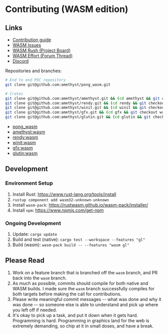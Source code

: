 # Contributing (WASM edition)

## Links

* [Contribution guide](https://github.com/amethyst/amethyst/tree/wasm/docs/CONTRIBUTING_WASM.md)
* [WASM Issues](https://github.com/amethyst/amethyst/issues?q=is%3Aissue+is%3Aopen+label%3A%22feat%3A+WASM+support%22)
* [WASM Rush (Project Board)](https://github.com/amethyst/amethyst/projects/20)
* [WASM Effort (Forum Thread)](https://community.amethyst.rs/t/wasm-effort/1336)
* [Discord](https://discord.gg/amethyst)

Repositories and branches:

```bash
# End to end POC repository
git clone git@github.com:amethyst/pong_wasm.git

# Crates
git clone git@github.com:amethyst/amethyst.git && (cd amethyst && git checkout wasm)
git clone git@github.com:amethyst/rendy.git && (cd rendy && git checkout wasm)
git clone git@github.com:amethyst/winit.git && (cd winit && git checkout wasm)
git clone git@github.com:amethyst/gfx.git && (cd gfx && git checkout wasm)
git clone git@github.com:amethyst/glutin.git && (cd glutin && git checkout wasm)
```

* [pong_wasm](https://github.com/amethyst/pong_wasm)
* [amethyst:wasm](https://github.com/amethyst/amethyst/tree/wasm)
* [rendy:wasm](https://github.com/amethyst/rendy/tree/wasm)
* [winit:wasm](https://github.com/amethyst/winit/tree/wasm)
* [gfx:wasm](https://github.com/amethyst/gfx/tree/wasm)
* [glutin:wasm](https://github.com/amethyst/glutin/tree/wasm)

## Development

### Environment Setup

1. Install Rust: https://www.rust-lang.org/tools/install
2. `rustup component add wasm32-unknown-unknown`
3. Install `wasm-pack`: https://rustwasm.github.io/wasm-pack/installer/
4. Install `npm`: https://www.npmjs.com/get-npm

### Ongoing Development

1. Update: `cargo update`
2. Build and test (native): `cargo test --workspace --features "gl"`
3. Build (wasm): `wasm-pack build -- --features "wasm gl"`

## Please Read

1. Work on a feature branch that is branched off the `wasm` branch, and PR back into the `wasm` branch.
2. As much as possible, commits should compile for both native and WASM builds. I made sure the `wasm` branch successfully compiles for both targets before making the call for contributions.
3. Please write meaningful commit messages -- what was done and why it was done -- so someone else is able to understand and pick up where you left off if needed.
4. It's okay to pick up a task, and put it down when it gets hard. Programming is hard. Programming in graphics land for the web is extremely demanding, so chip at it in small doses, and have a break.
